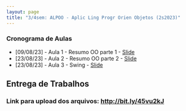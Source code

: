 ```yaml
---
layout: page
title: "3/4sem: ALPOO - Aplic Ling Progr Orien Objetos (2s2023)"
---
```


### Cronograma de Aulas

- [09/08/23] - Aula 1 - Resumo OO parte 1 - <a href="/alpoo/JV-Resumo.pdf" target="_blank">Slide</a>
- [23/08/23] - Aula 2 - Resumo OO parte 2 - <a href="/alpoo/JV-Resumo.pdf" target="_blank">Slide</a>
- [23/08/23] - Aula 3 - Swing - <a href="/alpoo/Aula2-SWING.pdf" target="_blank">Slide</a>

## Entrega de Trabalhos

### Link para upload dos arquivos: <a href="http://bit.ly/45vu2kJ" target="_blank">http://bit.ly/45vu2kJ</a>
